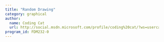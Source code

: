 ```yaml
---
title: "Random Drawing"
category: graphical
author:
  name: Coding Cat
  url: http://social.msdn.microsoft.com/profile/coding%20cat/?ws=usercard-mini
program_id: FDM232-0
---
```

